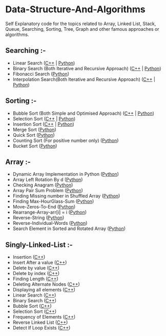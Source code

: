 # Data-Structure-And-Algorithms
Self Explanatory code for the topics related to Array, Linked List, Stack, Queue, Searching, Sorting, Tree, Graph and other famous approaches or algorithms.


## Searching :-
- Linear Search (<a href="C++/Searching/Linear-Search.cpp">C++</a> | <a href="Python/Searching/Linear-Search.py">Python</a>)
- Binary Search (Both Iterative and Recursive Approach)  (<a href="C++/Searching/Binary-Search.cpp">C++</a> | <a href="Python/Searching/Binary-Search.py">Python</a>)
- Fibonacci Search (<a href="Python/Searching/Fibonaaci-Search.py">Python</a>)
- Interpolation Search(Both Iterative and Recursive Approach) (<a href="C++/Searching/Interpolation-Search.cpp">C++</a> | <a href="Python/Searching/Interpolation-Search.py">Python</a>)

## Sorting :- 
- Bubble Sort (Both Simple and Optimised Approach) (<a href="C++/Sorting/Bubble-Sort.cpp">C++</a> | <a href="Python/Sorting/Bubble-Sort.py">Python</a>)
- Selection Sort (<a href="C++/Sorting/Selection-Sort.cpp">C++</a> | <a href="Python/Sorting/Selection-Sort.py">Python</a>)
- Insertion Sort (<a href="C++/Sorting/Insertion-Sort.cpp">C++</a> | <a href="Python/Sorting/Insertion-Sort.py">Python</a>)
- Merge Sort (<a href="Python/Sorting/Merge-Sort.py">Python</a>)
- Quick Sort (<a href="Python/Sorting/Quick-Sort.py">Python</a>)
- Counting Sort (For positive number only) (<a href="Python/Sorting/Counting-Sort.py">Python</a>)
- Bucket Sort (<a href="Python/Sorting/Bucket-Sort.py">Python</a>)

## Array :-
- Dynamic Array Implementation in Python (<a href="Python/Array/Dynamic-Array.py">Python</a>)
- Array Left Rotation By d (<a href="Python/Array/Array-Left-Rotation-By-d.py">Python</a>)
- Checking Anagram (<a href="Python/Array/Checking-Anagram.py">Python</a>)
- Array Pair Sum Problem (<a href="Python/Array/Array-Pair-Sum.py">Python</a>)
- Finding Missing number in Shuffled Array (<a href="Python/Array/Finding-Missing-Number-In-Shuffled-Array.py">Python</a>)
- Finding Max-HourGlass-Sum (<a href="Python/Array/Max-HourGlass-Sum.py">Python</a>)
- Move-Zeros-To-End (<a href="Python/Array/Move-Zeros-To-End.py">Python</a>)
- Rearrange-Array-arr[i] = i (<a href="Python/Array/Rearrange-Array-arr[i] = i.py">Python</a>)
- Reverse-String (<a href="Python/Array/Reverse-Array-String.py">Python</a>)
- Reverse-Individual-Words (<a href="Python/Array/Reverse-Individual-Words.py">Python</a>)
- Search Element in Sorted and Rotated Array (<a href="Python/Array/Search-Element-in-sorted-and-rotated-array.py">Python</a>)

 
## Singly-Linked-List :-
  - Insertion (<a href="C++/Linked-List/Singly-Linked-List.cpp#LC27">C++</a>)
  - Insert After a value (<a href="C++/Linked-List/Singly-Linked-List.cpp#LC50">C++</a>)
  - Delete by value (<a href="C++/Linked-List/Singly-Linked-List.cpp#LC84">C++</a>)
  - Delete by index (<a href="C++/Linked-List/Singly-Linked-List.cpp#LC119">C++</a>)
  - Finding Length (<a href="C++/Linked-List/Singly-Linked-List.cpp#LC160">C++</a>)
  - Deleting Alternate Nodes (<a href="C++/Linked-List/Singly-Linked-List.cpp#LC181">C++</a>)
  - Displaying all elements (<a href="C++/Linked-List/Singly-Linked-List.cpp#LC197">C++</a>)
  - Linear Search (<a href="C++/Linked-List/Singly-Linked-List.cpp#LC214">C++</a>)
  - Binary Search (<a href="C++/Linked-List/Singly-Linked-List.cpp#LC267">C++</a>)
  - Bubble Sort (<a href="C++/Linked-List/Singly-Linked-List.cpp#LC291">C++</a>)
  - Selection Sort (<a href="C++/Linked-List/Singly-Linked-List.cpp#LC318">C++</a>)
  - Frequency of Elements (<a href="C++/Linked-List/Singly-Linked-List.cpp#LC336">C++</a>)
  - Reverse Linked List (<a href="C++/Linked-List/Singly-Linked-List.cpp#LC355">C++</a>)
  - Detect If Loop Exists (<a href="C++/Linked-List/Singly-Linked-List.cpp#LC375">C++</a>)
    

